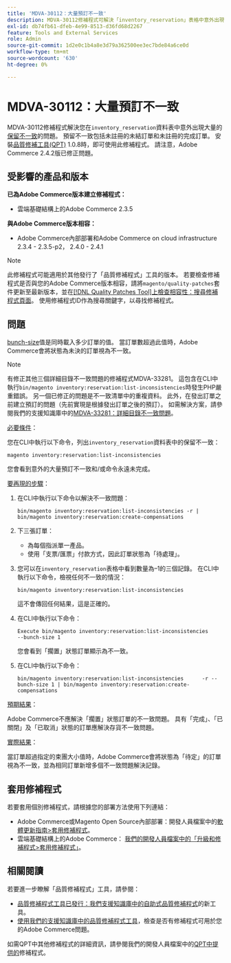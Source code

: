 ```yaml
---
title: 'MDVA-30112：大量預訂不一致'
description: MDVA-30112修補程式可解決「inventory_reservation」表格中意外出現大量[預留不一致](https://devdocs.magento.com/guides/v2.4/inventory/inventory-cli-reference.html#what-causes-reservation-inconsistencies)的問題。 預留不一致包括未註冊的未結訂單和未註冊的完成訂單。 安裝[Quality Patches Tool (QPT)](/help/announcements/adobe-commerce-announcements/magento-quality-patches-released-new-tool-to-self-serve-quality-patches.md) 1.0.8時，即可使用此修補程式。 請注意，Adobe Commerce 2.4.2版已修正問題。
exl-id: db74fb61-dfeb-4e99-8513-d36fd68d2267
feature: Tools and External Services
role: Admin
source-git-commit: 1d2e0c1b4a8e3d79a362500ee3ec7bde84a6ce0d
workflow-type: tm+mt
source-wordcount: '630'
ht-degree: 0%

---
```


# MDVA-30112：大量預訂不一致

MDVA-30112修補程式解決您在`inventory_reservation`資料表中意外出現大量的[保留不一致](https://devdocs.magento.com/guides/v2.4/inventory/inventory-cli-reference.html#what-causes-reservation-inconsistencies)的問題。 預留不一致包括未註冊的未結訂單和未註冊的完成訂單。 安裝[品質修補工具(QPT)](/help/announcements/adobe-commerce-announcements/magento-quality-patches-released-new-tool-to-self-serve-quality-patches.md) 1.0.8時，即可使用此修補程式。 請注意，Adobe Commerce 2.4.2版已修正問題。

## 受影響的產品和版本

**已為Adobe Commerce版本建立修補程式：**

* 雲端基礎結構上的Adobe Commerce 2.3.5

**與Adobe Commerce版本相容：**

* Adobe Commerce內部部署和Adobe Commerce on cloud infrastructure 2.3.4 - 2.3.5-p2， 2.4.0 - 2.4.1

>[!NOTE]
>
>此修補程式可能適用於其他發行了「品質修補程式」工具的版本。 若要檢查修補程式是否與您的Adobe Commerce版本相容，請將`magento/quality-patches`套件更新至最新版本，並在[[!DNL Quality Patches Tool]上檢查相容性：搜尋修補程式頁面](https://devdocs.magento.com/quality-patches/tool.html#patch-grid)。 使用修補程式ID作為搜尋關鍵字，以尋找修補程式。

## 問題

[bunch-size](https://devdocs.magento.com/guides/v2.4/inventory/inventory-cli-reference.html#list-inconsistencies-command)值是同時載入多少訂單的值。 當訂單數超過此值時，Adobe Commerce會將狀態為未決的訂單視為不一致。

>[!NOTE]
>
>有修正其他三個詳細目錄不一致問題的修補程式MDVA-33281。 這包含在CLI中執行`bin/magento inventory:reservation:list-inconsistencies`時發生PHP嚴重錯誤。 另一個已修正的問題是不一致清單中的重複資料。 此外，在發出訂單之前建立預訂的問題（先前實現是根據發出訂單之後的預訂）。 如需解決方案，請參閱我們的支援知識庫中的[MDVA-33281：詳細目錄不一致問題](/help/support-tools/patches-available-in-qpt-tool/v1-0-14/mdva-33281-magento-patch-inventory-inconsistency-issues.md)。

<u>必要條件</u>：

您在CLI中執行以下命令，列出`inventory_reservation`資料表中的保留不一致：

```
magento inventory:reservation:list-inconsistencies
```

您會看到意外的大量預訂不一致和/或命令永遠未完成。

<u>要再現的步驟</u>：

1. 在CLI中執行以下命令以解決不一致問題：

   ```
   bin/magento inventory:reservation:list-inconsistencies -r | bin/magento inventory:reservation:create-compensations
   ```

1. 下三張訂單：
   * 為每個指派單一產品。
   * 使用「支票/匯票」付款方式，因此訂單狀態為「待處理」。
1. 您可以在`inventory_reservation`表格中看到數量為–1的三個記錄。 在CLI中執行以下命令，檢視任何不一致的情況：

   ```
   bin/magento inventory:reservation:list-inconsistencies
   ```

   這不會傳回任何結果，這是正確的。

1. 在CLI中執行以下命令：

   ```
   Execute bin/magento inventory:reservation:list-inconsistencies      --bunch-size 1
   ```

   您會看到「擱置」狀態訂單顯示為不一致。

1. 在CLI中執行以下命令：

   ```
   bin/magento inventory:reservation:list-inconsistencies      -r --bunch-size 1 | bin/magento inventory:reservation:create-compensations
   ```

<u>預期結果</u>：

Adobe Commerce不應解決「擱置」狀態訂單的不一致問題。 具有「完成」、「已關閉」及「已取消」狀態的訂單應解決存貨不一致問題。

<u>實際結果</u>：

當訂單超過指定的束團大小值時，Adobe Commerce會將狀態為「待定」的訂單視為不一致，並為相同訂單新增多個不一致問題解決記錄。

## 套用修補程式

若要套用個別修補程式，請根據您的部署方法使用下列連結：

* Adobe Commerce或Magento Open Source內部部署：開發人員檔案中的[軟體更新指南>套用修補程式](https://devdocs.magento.com/guides/v2.4/comp-mgr/patching/mqp.html)。
* 雲端基礎結構上的Adobe Commerce： [我們的開發人員檔案中的「升級和修補程式>套用修補程式」](https://devdocs.magento.com/cloud/project/project-patch.html)。

## 相關閱讀

若要進一步瞭解「品質修補程式」工具，請參閱：

* [品質修補程式工具已發行：我們支援知識庫中的自助式品質修補程式](/help/announcements/adobe-commerce-announcements/magento-quality-patches-released-new-tool-to-self-serve-quality-patches.md)的新工具。
* [使用我們的支援知識庫中的品質修補程式工具](/help/support-tools/patches-available-in-qpt-tool/check-patch-for-magento-issue-with-magento-quality-patches.md)，檢查是否有修補程式可用於您的Adobe Commerce問題。

如需QPT中其他修補程式的詳細資訊，請參閱我們的開發人員檔案中的[QPT中提供的](https://devdocs.magento.com/quality-patches/tool.html#patch-grid)修補程式。
